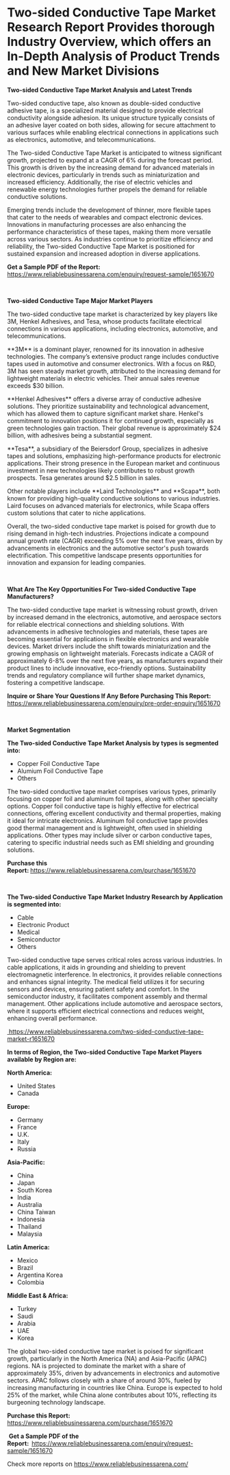 <p><h1>Two-sided Conductive Tape Market Research Report Provides thorough Industry Overview, which offers an In-Depth Analysis of Product Trends and New Market Divisions</h1></p><p><strong>Two-sided Conductive Tape Market Analysis and Latest Trends</strong></p>
<p><p>Two-sided conductive tape, also known as double-sided conductive adhesive tape, is a specialized material designed to provide electrical conductivity alongside adhesion. Its unique structure typically consists of an adhesive layer coated on both sides, allowing for secure attachment to various surfaces while enabling electrical connections in applications such as electronics, automotive, and telecommunications.</p><p>The Two-sided Conductive Tape Market is anticipated to witness significant growth, projected to expand at a CAGR of 6% during the forecast period. This growth is driven by the increasing demand for advanced materials in electronic devices, particularly in trends such as miniaturization and increased efficiency. Additionally, the rise of electric vehicles and renewable energy technologies further propels the demand for reliable conductive solutions.</p><p>Emerging trends include the development of thinner, more flexible tapes that cater to the needs of wearables and compact electronic devices. Innovations in manufacturing processes are also enhancing the performance characteristics of these tapes, making them more versatile across various sectors. As industries continue to prioritize efficiency and reliability, the Two-sided Conductive Tape Market is positioned for sustained expansion and increased adoption in diverse applications.</p></p>
<p><strong>Get a Sample PDF of the Report:&nbsp;</strong> <a href="https://www.reliablebusinessarena.com/enquiry/request-sample/1651670?utm_campaign=2195&utm_medium=2&utm_source=Github&utm_content=ia&utm_term=23032025&utm_id=two-sided-conductive-tape">https://www.reliablebusinessarena.com/enquiry/request-sample/1651670</a></p>
<p>&nbsp;</p>
<p><strong>Two-sided Conductive Tape Major Market Players</strong></p>
<p><p>The two-sided conductive tape market is characterized by key players like 3M, Henkel Adhesives, and Tesa, whose products facilitate electrical connections in various applications, including electronics, automotive, and telecommunications.</p><p>**3M** is a dominant player, renowned for its innovation in adhesive technologies. The company’s extensive product range includes conductive tapes used in automotive and consumer electronics. With a focus on R&D, 3M has seen steady market growth, attributed to the increasing demand for lightweight materials in electric vehicles. Their annual sales revenue exceeds $30 billion.</p><p>**Henkel Adhesives** offers a diverse array of conductive adhesive solutions. They prioritize sustainability and technological advancement, which has allowed them to capture significant market share. Henkel's commitment to innovation positions it for continued growth, especially as green technologies gain traction. Their global revenue is approximately $24 billion, with adhesives being a substantial segment.</p><p>**Tesa**, a subsidiary of the Beiersdorf Group, specializes in adhesive tapes and solutions, emphasizing high-performance products for electronic applications. Their strong presence in the European market and continuous investment in new technologies likely contributes to robust growth prospects. Tesa generates around $2.5 billion in sales.</p><p>Other notable players include **Laird Technologies** and **Scapa**, both known for providing high-quality conductive solutions to various industries. Laird focuses on advanced materials for electronics, while Scapa offers custom solutions that cater to niche applications.</p><p>Overall, the two-sided conductive tape market is poised for growth due to rising demand in high-tech industries. Projections indicate a compound annual growth rate (CAGR) exceeding 5% over the next five years, driven by advancements in electronics and the automotive sector's push towards electrification. This competitive landscape presents opportunities for innovation and expansion for leading companies.</p></p>
<p>&nbsp;</p>
<p><strong>What Are The Key Opportunities For Two-sided Conductive Tape Manufacturers?</strong></p>
<p><p>The two-sided conductive tape market is witnessing robust growth, driven by increased demand in the electronics, automotive, and aerospace sectors for reliable electrical connections and shielding solutions. With advancements in adhesive technologies and materials, these tapes are becoming essential for applications in flexible electronics and wearable devices. Market drivers include the shift towards miniaturization and the growing emphasis on lightweight materials. Forecasts indicate a CAGR of approximately 6-8% over the next five years, as manufacturers expand their product lines to include innovative, eco-friendly options. Sustainability trends and regulatory compliance will further shape market dynamics, fostering a competitive landscape.</p></p>
<p><strong>Inquire or Share Your Questions If Any Before Purchasing This Report:</strong> <a href="https://www.reliablebusinessarena.com/enquiry/pre-order-enquiry/1651670?utm_campaign=2195&utm_medium=2&utm_source=Github&utm_content=ia&utm_term=23032025&utm_id=two-sided-conductive-tape">https://www.reliablebusinessarena.com/enquiry/pre-order-enquiry/1651670</a></p>
<p>&nbsp;</p>
<p><strong>Market Segmentation</strong></p>
<p><strong>The Two-sided Conductive Tape Market Analysis by types is segmented into:</strong></p>
<p><ul><li>Copper Foil Conductive Tape</li><li>Alumium Foil Conductive Tape</li><li>Others</li></ul></p>
<p><p>The two-sided conductive tape market comprises various types, primarily focusing on copper foil and aluminum foil tapes, along with other specialty options. Copper foil conductive tape is highly effective for electrical connections, offering excellent conductivity and thermal properties, making it ideal for intricate electronics. Aluminum foil conductive tape provides good thermal management and is lightweight, often used in shielding applications. Other types may include silver or carbon conductive tapes, catering to specific industrial needs such as EMI shielding and grounding solutions.</p></p>
<p><strong>Purchase this Report:&nbsp;</strong><a href="https://www.reliablebusinessarena.com/purchase/1651670?utm_campaign=2195&utm_medium=2&utm_source=Github&utm_content=ia&utm_term=23032025&utm_id=two-sided-conductive-tape">https://www.reliablebusinessarena.com/purchase/1651670</a></p>
<p>&nbsp;</p>
<p><strong>The Two-sided Conductive Tape Market Industry Research by Application is segmented into:</strong></p>
<p><ul><li>Cable</li><li>Electronic Product</li><li>Medical</li><li>Semiconductor</li><li>Others</li></ul></p>
<p><p>Two-sided conductive tape serves critical roles across various industries. In cable applications, it aids in grounding and shielding to prevent electromagnetic interference. In electronics, it provides reliable connections and enhances signal integrity. The medical field utilizes it for securing sensors and devices, ensuring patient safety and comfort. In the semiconductor industry, it facilitates component assembly and thermal management. Other applications include automotive and aerospace sectors, where it supports efficient electrical connections and reduces weight, enhancing overall performance.</p></p>
<p><a href="https://www.reliablebusinessarena.com/two-sided-conductive-tape-market-r1651670?utm_campaign=2195&utm_medium=2&utm_source=Github&utm_content=ia&utm_term=23032025&utm_id=two-sided-conductive-tape">&nbsp;https://www.reliablebusinessarena.com/two-sided-conductive-tape-market-r1651670</a></p>
<p><strong>In terms of Region, the Two-sided Conductive Tape Market Players available by Region are:</strong></p>
<p>
    <p> <strong> North America: </strong>
        <ul>
            <li>United States</li>
            <li>Canada</li>
        </ul>
        </p> 
    <p> <strong> Europe: </strong>
        <ul>
            <li>Germany</li>
            <li>France</li>
            <li>U.K.</li>
            <li>Italy</li>
            <li>Russia</li>
        </ul>
        </p> 
    <p> <strong> Asia-Pacific: </strong>
        <ul>
            <li>China</li>
            <li>Japan</li>
            <li>South Korea</li>
            <li>India</li>
            <li>Australia</li>
            <li>China Taiwan</li>
            <li>Indonesia</li>
            <li>Thailand</li>
            <li>Malaysia</li>
        </ul>
        </p> 
    <p> <strong> Latin America: </strong>
        <ul>
            <li>Mexico</li>
            <li>Brazil</li>
            <li>Argentina Korea</li>
            <li>Colombia</li>
        </ul>
        </p> 
    <p> <strong> Middle East & Africa: </strong>
        <ul>
            <li>Turkey</li>
            <li>Saudi</li>
            <li>Arabia</li>
            <li>UAE</li>
            <li>Korea</li>
        </ul>
    </p>
    </p>
<p><p>The global two-sided conductive tape market is poised for significant growth, particularly in the North America (NA) and Asia-Pacific (APAC) regions. NA is projected to dominate the market with a share of approximately 35%, driven by advancements in electronics and automotive sectors. APAC follows closely with a share of around 30%, fueled by increasing manufacturing in countries like China. Europe is expected to hold 25% of the market, while China alone contributes about 10%, reflecting its burgeoning technology landscape.</p></p>
<p><strong>Purchase this Report: </strong><a href="https://www.reliablebusinessarena.com/purchase/1651670?utm_campaign=2195&utm_medium=2&utm_source=Github&utm_content=ia&utm_term=23032025&utm_id=two-sided-conductive-tape">https://www.reliablebusinessarena.com/purchase/1651670</a></p>
<p>&nbsp;<strong>Get a Sample PDF of the Report:&nbsp;&nbsp;</strong><a href="https://www.reliablebusinessarena.com/enquiry/request-sample/1651670?utm_campaign=2195&utm_medium=2&utm_source=Github&utm_content=ia&utm_term=23032025&utm_id=two-sided-conductive-tape">https://www.reliablebusinessarena.com/enquiry/request-sample/1651670</a></p>
<p><strong></strong></p>
<p>Check more reports on <a href="https://www.reliablebusinessarena.com/?utm_campaign=2195&utm_medium=2&utm_source=Github&utm_content=ia&utm_term=23032025&utm_id=two-sided-conductive-tape">https://www.reliablebusinessarena.com/</a></p>